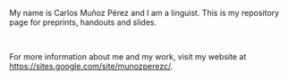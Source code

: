 <html>
  <head>
    <meta name="google-site-verification" content="N9CEiD0nBn8OXirSsVVRXFxhjIqJnIjfwXTnoplQiPM" />
  </head>
<body>

<p>My name is Carlos Mu&ntilde;oz P&eacute;rez and I am a linguist. This is my repository page for preprints, handouts and slides.</p>
<p>&nbsp;</p>
<p>For more information about me and my work, visit my website at <a href="https://sites.google.com/site/munozperezc/">https://sites.google.com/site/munozperezc/</a>.</p>
